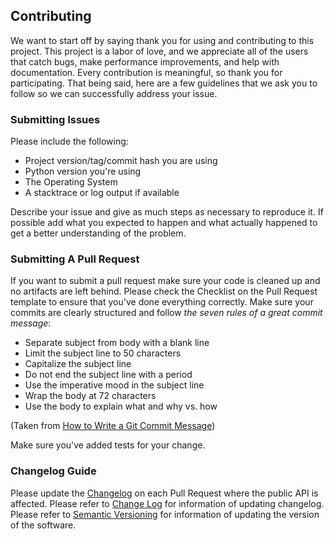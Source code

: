 ## Contributing

We want to start off by saying thank you for using and contributing to this project.
This project is a labor of love, and we appreciate all of the users that catch bugs,
make performance improvements, and help with documentation. Every contribution is meaningful,
so thank you for participating. That being said, here are a few guidelines that we ask you to
follow so we can successfully address your issue.

### Submitting Issues

Please include the following:

* Project version/tag/commit hash you are using
* Python version you're using
* The Operating System
* A stacktrace or log output if available

Describe your issue and give as much steps as necessary to reproduce
it.  If possible add what you expected to happen and what actually
happened to get a better understanding of the problem.

### Submitting A Pull Request

If you want to submit a pull request make sure your code is cleaned up and no
artifacts are left behind. Please check the Checklist on the Pull Request
template to ensure that you've done everything correctly. Make sure your commits
are clearly structured and follow _the seven rules of a great commit message_:

* Separate subject from body with a blank line
* Limit the subject line to 50 characters
* Capitalize the subject line
* Do not end the subject line with a period
* Use the imperative mood in the subject line
* Wrap the body at 72 characters
* Use the body to explain what and why vs. how

(Taken from [How to Write a Git Commit Message](http://chris.beams.io/posts/git-commit/))

Make sure you've added tests for your change.

### Changelog Guide

Please update the [Changelog](./CHANGELOG.md) on each Pull Request where the public API is affected.
Please refer to [Change Log](https://keepachangelog.com/en/1.0.0/) for information of updating changelog.
Please refer to [Semantic Versioning](https://semver.org/spec/v2.0.0.html) for information of
updating the version of the software.

